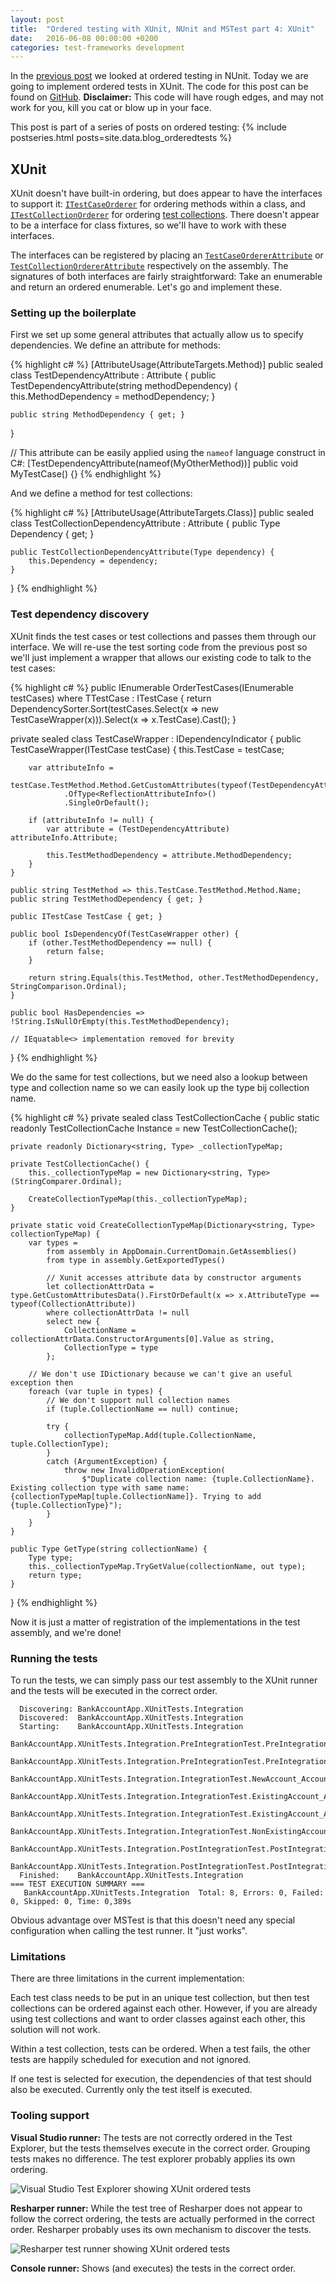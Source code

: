 ```yaml
---
layout: post
title:  "Ordered testing with XUnit, NUnit and MSTest part 4: XUnit"
date:   2016-06-08 00:00:00 +0200
categories: test-frameworks development
---
```


In the [previous post](2016-06-07-ordered-tests-with-nunit-mstest-xunit-pt1-nunit) we looked at ordered testing in NUnit. Today we are going to implement ordered tests in XUnit. The code for this post can be found on [GitHub](https://github.com/Sebazzz/NetUnitTestComparison/tree/2016-06-05). **Disclaimer:** This code will have rough edges, and may not work for you, kill you cat or blow up in your face. 

This post is part of a series of posts on ordered testing:
{% include postseries.html posts=site.data.blog_orderedtests %}

## XUnit
XUnit doesn't have built-in ordering, but does appear to have the interfaces to support it: [`ITestCaseOrderer`](github.com/xunit/xunit/blob/6381c93738860481af501a2372f796492b6e8d42/src/xunit.core/Sdk/ITestCaseOrderer.cs) for ordering methods within a class, and [`ITestCollectionOrderer`](https://github.com/xunit/xunit/blob/6381c93738860481af501a2372f796492b6e8d42/src/xunit.core/ITestCollectionOrderer.cs) for ordering [test collections](https://xunit.github.io/docs/shared-context.html#collection-fixture). There doesn't appear to be a interface for class fixtures, so we'Il have to work with these interfaces.

The interfaces can be registered by placing an [`TestCaseOrdererAttribute`](https://github.com/xunit/xunit/blob/6381c93738860481af501a2372f796492b6e8d42/src/xunit.core/TestCaseOrdererAttribute.cs) or [`TestCollectionOrdererAttribute`](https://github.com/xunit/xunit/blob/6381c93738860481af501a2372f796492b6e8d42/src/xunit.core/TestCollectionOrdererAttribute.cs) respectively on the assembly. The signatures of both interfaces are fairly straightforward: Take an enumerable and return an ordered enumerable. Let's go and implement these.

### Setting up the boilerplate
First we set up some general attributes that actually allow us to specify dependencies. We define an attribute for methods:

{% highlight c# %}
[AttributeUsage(AttributeTargets.Method)]
public sealed class TestDependencyAttribute : Attribute {
    public TestDependencyAttribute(string methodDependency) {
        this.MethodDependency = methodDependency;
    }

    public string MethodDependency { get; }
}

// This attribute can be easily applied using the `nameof` language construct in C#:
[TestDependencyAttribute(nameof(MyOtherMethod))]
public void MyTestCase() {}
{% endhighlight %}

And we define a method for test collections:

{% highlight c# %}
[AttributeUsage(AttributeTargets.Class)]
public sealed class TestCollectionDependencyAttribute : Attribute {
    public Type Dependency { get; }

    public TestCollectionDependencyAttribute(Type dependency) {
        this.Dependency = dependency;
    }
}
{% endhighlight %}

### Test dependency discovery
XUnit finds the test cases or test collections and passes them through our interface. We will re-use the test sorting code from the previous post so we'Il just implement a wrapper that allows our existing code to talk to the test cases:

{% highlight c# %}
public IEnumerable<TTestCase> OrderTestCases<TTestCase>(IEnumerable<TTestCase> testCases) where TTestCase : ITestCase {
    return DependencySorter.Sort(testCases.Select(x => new TestCaseWrapper(x))).Select(x => x.TestCase).Cast<TTestCase>();
}

private sealed class TestCaseWrapper : IDependencyIndicator<TestCaseWrapper> {
    public TestCaseWrapper(ITestCase testCase) {
        this.TestCase = testCase;

        var attributeInfo =
            testCase.TestMethod.Method.GetCustomAttributes(typeof(TestDependencyAttribute))
                .OfType<ReflectionAttributeInfo>()
                .SingleOrDefault();

        if (attributeInfo != null) {
            var attribute = (TestDependencyAttribute) attributeInfo.Attribute;

            this.TestMethodDependency = attribute.MethodDependency;
        }
    }

    public string TestMethod => this.TestCase.TestMethod.Method.Name;
    public string TestMethodDependency { get; }

    public ITestCase TestCase { get; }

    public bool IsDependencyOf(TestCaseWrapper other) {
        if (other.TestMethodDependency == null) {
            return false;
        }

        return string.Equals(this.TestMethod, other.TestMethodDependency, StringComparison.Ordinal);
    }

    public bool HasDependencies => !String.IsNullOrEmpty(this.TestMethodDependency);

    // IEquatable<> implementation removed for brevity
}
{% endhighlight %}

We do the same for test collections, but we need also a lookup between type and collection name so we can easily look up the type bij collection name.


{% highlight c# %}
private sealed class TestCollectionCache {
    public static readonly TestCollectionCache Instance = new TestCollectionCache();

    private readonly Dictionary<string, Type> _collectionTypeMap;

    private TestCollectionCache() {
        this._collectionTypeMap = new Dictionary<string, Type>(StringComparer.Ordinal);

        CreateCollectionTypeMap(this._collectionTypeMap);
    }

    private static void CreateCollectionTypeMap(Dictionary<string, Type> collectionTypeMap) {
        var types = 
            from assembly in AppDomain.CurrentDomain.GetAssemblies()
            from type in assembly.GetExportedTypes()

            // Xunit accesses attribute data by constructor arguments
            let collectionAttrData = type.GetCustomAttributesData().FirstOrDefault(x => x.AttributeType == typeof(CollectionAttribute))
            where collectionAttrData != null
            select new {
                CollectionName = collectionAttrData.ConstructorArguments[0].Value as string,
                CollectionType = type
            };

        // We don't use IDictionary because we can't give an useful exception then
        foreach (var tuple in types) {
            // We don't support null collection names
            if (tuple.CollectionName == null) continue;

            try {
                collectionTypeMap.Add(tuple.CollectionName, tuple.CollectionType);
            }
            catch (ArgumentException) {
                throw new InvalidOperationException(
                    $"Duplicate collection name: {tuple.CollectionName}. Existing collection type with same name: {collectionTypeMap[tuple.CollectionName]}. Trying to add {tuple.CollectionType}");
            }
        }
    }

    public Type GetType(string collectionName) {
        Type type;
        this._collectionTypeMap.TryGetValue(collectionName, out type);
        return type;
    }
}
{% endhighlight %}

Now it is just a matter of registration of the implementations in the test assembly, and we're done!

### Running the tests
To run the tests, we can simply pass our test assembly to the XUnit runner and the tests will be executed in the correct order.

```
  Discovering: BankAccountApp.XUnitTests.Integration
  Discovered:  BankAccountApp.XUnitTests.Integration
  Starting:    BankAccountApp.XUnitTests.Integration
    BankAccountApp.XUnitTests.Integration.PreIntegrationTest.PreIntegrationTest_FirstStep
    BankAccountApp.XUnitTests.Integration.PreIntegrationTest.PreIntegrationTest_SecondStep
    BankAccountApp.XUnitTests.Integration.IntegrationTest.NewAccount_AccountRepository_CanSaveAccount
    BankAccountApp.XUnitTests.Integration.IntegrationTest.ExistingAccount_AccountRepository_CanRetrieveSavedAccount
    BankAccountApp.XUnitTests.Integration.IntegrationTest.ExistingAccount_AccountRepository_CanDeleteSavedAccount
    BankAccountApp.XUnitTests.Integration.IntegrationTest.NonExistingAccount_AccountRepository_GetThrows
    BankAccountApp.XUnitTests.Integration.PostIntegrationTest.PostIntegrationTest_FirstStep
    BankAccountApp.XUnitTests.Integration.PostIntegrationTest.PostIntegrationTest_SecondStep
  Finished:    BankAccountApp.XUnitTests.Integration
=== TEST EXECUTION SUMMARY ===
   BankAccountApp.XUnitTests.Integration  Total: 8, Errors: 0, Failed: 0, Skipped: 0, Time: 0,389s
```

Obvious advantage over MSTest is that this doesn't need any special configuration when calling the test runner. It "just works".

### Limitations
There are three limitations in the current implementation:

Each test class needs to be put in an unique test collection, but then test collections can be ordered against each other. However, if you are already using test collections and want to order classes against each other, this solution will not work.

Within a test collection, tests can be ordered. When a test fails, the other tests are happily scheduled for execution and not ignored.

If one test is selected for execution, the dependencies of that test should also be executed. Currently only the test itself is executed.

### Tooling support

**Visual Studio runner:** The tests are not correctly ordered in the Test Explorer, but the tests themselves execute in the correct order. Grouping tests makes no difference. The test explorer probably applies its own ordering.

![Visual Studio Test Explorer showing XUnit ordered tests](/images/blog/2016-06-08-ordered-tests-with-nunit-mstest-xunit-pt4-xunit-testexplorer.png)

**Resharper runner:** While the test tree of Resharper does not appear to follow the correct ordering, the tests are actually performed in the correct order. Resharper probably uses its own mechanism to discover the tests.

![Resharper test runner showing XUnit ordered tests](/images/blog/2016-06-08-ordered-tests-with-nunit-mstest-xunit-pt4-xunit-resharper.png)

**Console runner:** Shows (and executes) the tests in the correct order.
